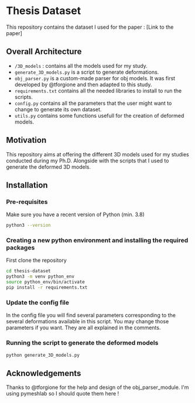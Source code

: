# Thesis Dataset
This repository contains the dataset I used for the paper : [Link to the paper]

## Overall Architecture
- `/3D_models` : contains all the models used for my study.
- `generate_3D_models.py` is a script to generate deformations.
- `obj_parser.py` is a custom-made parser for obj models. It was first developed by @tforgione and then adapted to this study.
- `requirements.txt` contains all the needed libraries to install to run the scripts.
- `config.py` contains all the parameters that the user might want to change to generate its own dataset.
- `utils.py` contains some functions usefull for the creation of deformed models.

## Motivation
This repository aims at offering the different 3D models used for my studies conducted during my Ph.D.
Alongside with the scripts that I used to generate the deformed 3D models.

## Installation
### Pre-requisites
Make sure you have a recent version of Python (min. 3.8)
```bash
python3 --version
```
### Creating a new python environment and installing the required packages
First clone the repository
```bash
cd thesis-dataset
python3 -m venv python_env
source python_env/bin/activate
pip install -r requirements.txt
```

### Update the config file
In the config file you will find several parameters corresponding to the several deformations available in this script.
You may change those parameters if you want.
They are all explained in the comments.

### Running the script to generate the deformed models
```bash
python generate_3D_models.py
```

## Acknowledgements
Thanks to @tforgione for the help and design of the obj_parser_module.
I'm using pymeshlab so I should quote them here !